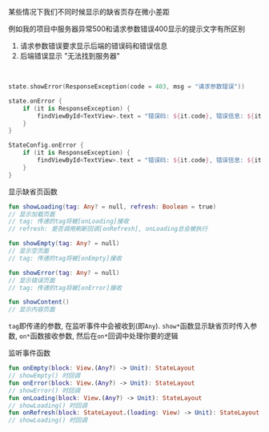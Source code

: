 某些情况下我们不同时候显示的缺省页存在微小差距

例如我的项目中服务器异常500和请求参数错误400显示的提示文字有所区别

1. 请求参数错误要求显示后端的错误码和错误信息
2. 后端错误显示 "无法找到服务器"

<br>

```kotlin tab="显示缺省页"
state.showError(ResponseException(code = 403, msg = "请求参数错误"))
```

```kotlin tab="单例错误监听处理参数"
state.onError {
    if (it is ResponseException) {
        findViewById<TextView>.text = "错误码: ${it.code}, 错误信息: ${it.msg}"
    }
}
```

```kotlin tab="全局错误监听处理参数"
StateConfig.onError {
    if (it is ResponseException) {
        findViewById<TextView>.text = "错误码: ${it.code}, 错误信息: ${it.msg}"
    }
}
```

显示缺省页函数
```kotlin
fun showLoading(tag: Any? = null, refresh: Boolean = true)
// 显示加载页面
// tag: 传递的tag将被[onLoading]接收
// refresh: 是否调用刷新回调[onRefresh], onLoading总会被执行

fun showEmpty(tag: Any? = null)
// 显示空页面
// tag: 传递的tag将被[onEmpty]接收

fun showError(tag: Any? = null)
// 显示错误页面
// tag: 传递的tag将被[onError]接收

fun showContent()
// 显示内容页面
```
`tag`即传递的参数, 在监听事件中会被收到(即`Any`).
`show*`函数显示缺省页时传入参数, `on*`函数接收参数, 然后在`on*`回调中处理你要的逻辑

监听事件函数
```kotlin
fun onEmpty(block: View.(Any?) -> Unit): StateLayout
// showEmpty() 时回调
fun onError(block: View.(Any?) -> Unit): StateLayout
// showError() 时回调
fun onLoading(block: View.(Any?) -> Unit): StateLayout
// showLoading() 时回调
fun onRefresh(block: StateLayout.(loading: View) -> Unit): StateLayout
// showLoading() 时回调
```